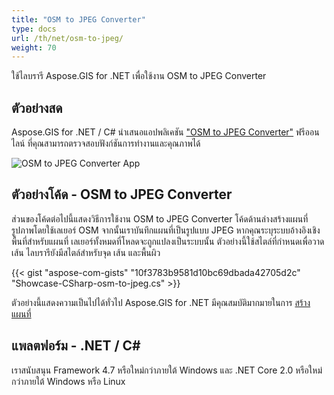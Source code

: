 ```yaml
---
title: "OSM to JPEG Converter"
type: docs
url: /th/net/osm-to-jpeg/
weight: 70
---
```


ใช้ไลบรารี Aspose.GIS for .NET เพื่อใช้งาน OSM to JPEG Converter

## **ตัวอย่างสด**

Aspose.GIS for .NET / C# นำเสนอแอปพลิเคชัน ["OSM to JPEG Converter"](https://products.aspose.app/gis/viewer/osm-to-jpeg) ฟรีออนไลน์ ที่คุณสามารถตรวจสอบฟังก์ชันการทำงานและคุณภาพได้

![OSM to JPEG Converter App](viewer.png)

## **ตัวอย่างโค้ด - OSM to JPEG Converter**

ส่วนของโค้ดต่อไปนี้แสดงวิธีการใช้งาน OSM to JPEG Converter โค้ดด้านล่างสร้างแผนที่รูปภาพโดยใช้เลเยอร์ OSM จากนั้นเราบันทึกแผนที่เป็นรูปแบบ JPEG หากคุณระบุระบบอ้างอิงเชิงพื้นที่สำหรับแผนที่ เลเยอร์ทั้งหมดที่โหลดจะถูกแปลงเป็นระบบนั้น
ตัวอย่างนี้ใช้สไตล์ที่กำหนดเพื่อวาดเส้น ไลบรารียังมีสไตล์สำหรับจุด เส้น และพื้นผิว

{{< gist "aspose-com-gists" "10f3783b9581d10bc69dbada42705d2c" "Showcase-CSharp-osm-to-jpeg.cs" >}}

ตัวอย่างนี้แสดงความเป็นไปได้ทั่วไป Aspose.GIS for .NET มีคุณสมบัติมากมายในการ [สร้างแผนที่](https://docs.aspose.com/gis/net/map-rendering/)

## **แพลตฟอร์ม - .NET / C#**

เราสนับสนุน Framework 4.7 หรือใหม่กว่าภายใต้ Windows และ .NET Core 2.0 หรือใหม่กว่าภายใต้ Windows หรือ Linux
